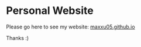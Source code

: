 # Personal Website
Please go here to see my website: [maxxu05.github.io](maxxu05.github.io)

Thanks :)
